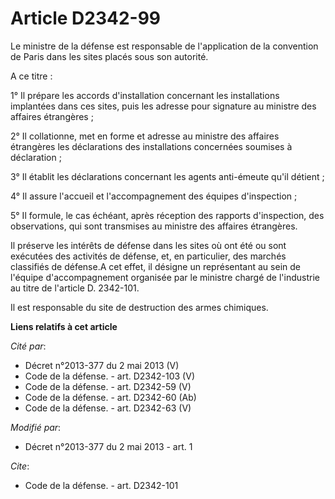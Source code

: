 # Article D2342-99

Le ministre de la défense est responsable de l'application de la convention de Paris dans les sites placés sous son autorité.

A ce titre : 

1° Il prépare les accords d'installation concernant les installations implantées dans ces sites, puis les adresse pour
signature au ministre des affaires étrangères ; 

2° Il collationne, met en forme et adresse au ministre des affaires étrangères les déclarations des installations concernées
soumises à déclaration ; 

3° Il établit les déclarations concernant les agents anti-émeute qu'il détient ; 

4° Il assure l'accueil et l'accompagnement des équipes d'inspection ; 

5° Il formule, le cas échéant, après réception des rapports d'inspection, des observations, qui sont transmises au ministre
des affaires étrangères. 

Il préserve les intérêts de défense dans les sites où ont été ou sont exécutées des activités de défense, et, en particulier,
des marchés classifiés de défense.A cet effet, il désigne un représentant au sein de l'équipe d'accompagnement organisée par
le ministre chargé de l'industrie au titre de l'article D. 2342-101.

Il est responsable du site de destruction des armes chimiques.

**Liens relatifs à cet article**

_Cité par_:

  - Décret n°2013-377 du 2 mai 2013 (V)
  - Code de la défense. - art. D2342-103 (V)
  - Code de la défense. - art. D2342-59 (V)
  - Code de la défense. - art. D2342-60 (Ab)
  - Code de la défense. - art. D2342-63 (V)

_Modifié par_:

  - Décret n°2013-377 du 2 mai 2013 - art. 1

_Cite_:

  - Code de la défense. - art. D2342-101

